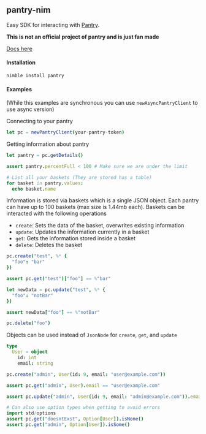 ## pantry-nim

Easy SDK for interacting with [Pantry](https://getpantry.cloud/). 

**This is not an official project of pantry and is just fan made**

[Docs here](https://ire4ever1190.github.io/pantry-nim/pantry)

#### Installation

`nimble install pantry`

#### Examples

(While this examples are synchronous you can use `newAsyncPantryClient` to use async version)

Connecting to your pantry

```nim
let pc = newPantryClient(your-pantry-token)
```

Getting information about pantry

```nim
let pantry = pc.getDetails()

assert pantry.percentFull < 100 # Make sure we are under the limit

# List all your baskets (They are stored has a table)
for basket in pantry.values:
  echo basket.name
```

Information is stored via baskets which is a single JSON object.
Each pantry can have up to 100 baskets (max size is 1.44mb each).
Baskets can be interacted with the following operations

- `create`: Sets the data of the basket, overwrites existing information
- `update`: Updates the information currently in a basket
- `get`: Gets the information stored inside a basket
- `delete`: Deletes the basket

```nim
pc.create("test", %* {
  "foo": "bar"
})

assert pc.get("test")["foo"] == %"bar"

let newData = pc.update("test", %* {
  "foo": "notBar"
})

assert newData["foo"] == %"notBar"

pc.delete("foo")
```

Objects can be used instead of `JsonNode` for `create`, `get`, and `update`

```nim
type
  User = object
    id: int
    email: string

pc.create("admin", User(id: 9, email: "user@example.com"))

assert pc.get("admin", User).email == "user@example.com"

assert pc.update("admin", User(id: 9, email: "admin@example.com")).email == "admin@example.com"

# Can also use option types when getting to avoid errors
import std/options
assert pc.get("doesntExst", Option[User]).isNone()
assert pc.get("admin", Option[User]).isSome()

```
